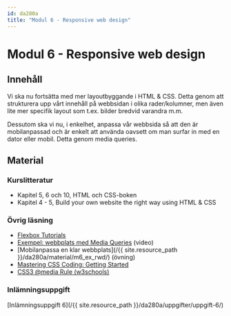 ```yaml
---
id: da280a
title: "Modul 6 - Responsive web design"
---
```


# Modul 6 - Responsive web design

## Innehåll

Vi ska nu fortsätta med mer layoutbyggande i HTML & CSS. Detta genom att strukturera upp vårt innehåll på webbsidan i olika rader/kolumner, men även lite mer specifik layout som t.ex. bilder bredvid varandra m.m.

Dessutom ska vi nu, i enkelhet, anpassa vår webbsida så att den är mobilanpassad och är enkelt att använda oavsett om man surfar in med en dator eller mobil. Detta genom media queries.

## Material

### Kurslitteratur

* Kapitel 5, 6 och 10, HTML och CSS-boken
* Kapitel 4 - 5, Build your own website the right way using HTML & CSS

### Övrig läsning

* [Flexbox Tutorials](https://www.youtube.com/watch?v=phWxA89Dy94&list=WL&index=1)
* [Exempel: webbplats med Media Queries](https://youtu.be/yU7jJ3NbPdA) (video)
* [Mobilanpassa en klar webbplats](/{{ site.resource_path }}/da280a/material/m6_ex_rwd/) (övning)
* [Mastering CSS Coding: Getting Started](https://www.smashingmagazine.com/2009/10/mastering-css-coding-getting-started/)
* [CSS3 @media Rule (w3schools)](http://www.w3schools.com/cssref/css3_pr_mediaquery.asp)
  

### Inlämningsuppgift

[Inlämningsuppgift 6](/{{ site.resource_path }}/da280a/uppgifter/uppgift-6/)
